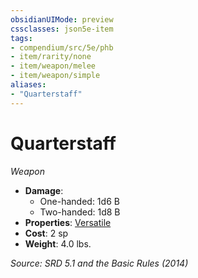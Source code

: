 ```yaml
---
obsidianUIMode: preview
cssclasses: json5e-item
tags:
- compendium/src/5e/phb
- item/rarity/none
- item/weapon/melee
- item/weapon/simple
aliases: 
- "Quarterstaff"
---
```

# Quarterstaff
*Weapon*  

- **Damage**:
  - One-handed: 1d6 B
  - Two-handed: 1d8 B
- **Properties**: [Versatile](TTRPG/rules/item-properties.md#Versatile)
- **Cost**: 2 sp
- **Weight**: 4.0 lbs.

*Source: SRD 5.1 and the Basic Rules (2014)*